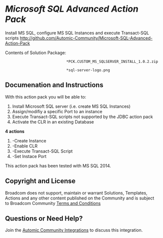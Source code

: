 *Microsoft SQL Advanced Action Pack*
=============


Install MS SQL, configure MS SQL Instances and execute Transact-SQL scripts
http://github.com/Automic-Community/Microsoft-SQL-Advanced-Action-Pack

<!-- List of attached files -->
Contents of Solution Package:

						
								*PCK.CUSTOM_MS_SQLSERVER_INSTALL_1.0.2.zip
								
								*sql-server-logo.png
								
						


Documenation and Instructions
---

<p>With this action pack you will be able to:</p>
<ul style="list-style-type: undefined;">
<li>Install Microsoft SQL server (i.e. create MS SQL Instances)</li>
<li>Assign/modifiy a specific Port to an instance</li>
<li>Execute&nbsp;Transact-SQL scripts not supported by the JDBC action pack</li>
<li>Activate the CLR in an existing Database</li>
</ul>
<p><strong>4 actions</strong></p>
<ol style="list-style-type: undefined;">
<li>-Create Instance</li>
<li>-Enable CLR</li>
<li>-Execute Transact-SQL Script</li>
<li>-Set Instace Port</li>
</ol>
<p>This action pack has been tested with MS SQL 2014.</p>

Copyright and License
---

Broadcom does not support, maintain or warrant Solutions, Templates, Actions and any other content published on the Community and is subject to Broadcom Community [Terms and Conditions](https://community.broadcom.com/termsandconditions)


Questions or Need Help? 
---
Join the [Automic Community Integrations](https://community.broadcom.com/communities/community-home?CommunityKey=83e49dd4-b93e-464a-a343-2bb1e51c13ec) to discuss this integration.
